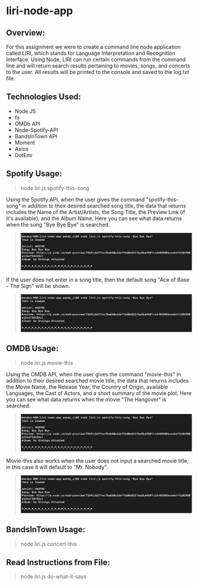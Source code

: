 # liri-node-app

## Overview:

For this assignment we were to create a command line node application called LIRI, which stands for Language Interpretation and Recognition Interface. Using Node, LIRI can run certain commands from the command line and will return search results pertaining to movies, songs, and concerts to the user. All results will be printed to the console and saved to the log.txt file.

## Technologies Used:

- Node.JS
- fs
- OMDb API
- Node-Spotify-API
- BandsInTown API
- Moment
- Axios
- DotEnv

## Spotify Usage:

> node liri.js spotify-this-song

Using the Spotify API, when the user gives the command "spotify-this-song" in addition to their desired searched song title, the data that returns includes the Name of the Artist/Artists, the Song Title, the Preview Link (if it's available), and the Album Name. Here you can see what data returns when the song "Bye Bye Bye" is searched.

> ![alt text][logo]

[logo]: https://github.com/babivokalz/liri-node-app/blob/master/screenshots/Spotify%20-%20Song%20Search.png "Searched Song"

If the user does not enter in a song title, then the default song "Ace of Base - The Sign" will be shown.
> ![alt text][logo]

[logo]: https://github.com/babivokalz/liri-node-app/blob/master/screenshots/Spotify%20-%20No%20Song%20Name.png "No Song Searched"

## OMDB Usage:

> node liri.js movie-this

Using the OMDB API, when the user gives the command "movie-this" in addition to their desired searched movie title, the data that returns includes the Movie Name, the Release Year, the Country of Origin, available Languages, the Cast of Actors, and a short summary of the movie plot. Here you can see what data returns when the movie "The Hangover" is searched.

> ![alt text][logo]

[logo]: https://github.com/babivokalz/liri-node-app/blob/master/screenshots/OMDB%20-%20Movie%20Search.png "The Hangover"

Movie-this also works when the user does not input a searched movie title, in this case it will default to "Mr. Nobody". 

> ![alt text][logo]

[logo]: https://github.com/babivokalz/liri-node-app/blob/master/screenshots/OMDB%20-%20No%20Movie%20Name.png "No Movie Name"

## BandsInTown Usage:

> node liri.js concert-this

## Read Instructions from File:

> node liri.js do-what-it-says
